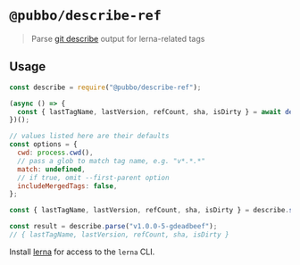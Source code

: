 # `@pubbo/describe-ref`

> Parse [git describe][] output for lerna-related tags

## Usage

```js
const describe = require("@pubbo/describe-ref");

(async () => {
  const { lastTagName, lastVersion, refCount, sha, isDirty } = await describe();
})();

// values listed here are their defaults
const options = {
  cwd: process.cwd(),
  // pass a glob to match tag name, e.g. "v*.*.*"
  match: undefined,
  // if true, omit --first-parent option
  includeMergedTags: false,
};

const { lastTagName, lastVersion, refCount, sha, isDirty } = describe.sync(options);

const result = describe.parse("v1.0.0-5-gdeadbeef");
// { lastTagName, lastVersion, refCount, sha, isDirty }
```

Install [lerna](https://www.npmjs.com/package/lerna) for access to the `lerna` CLI.

[git describe]: https://git-scm.com/docs/git-describe
